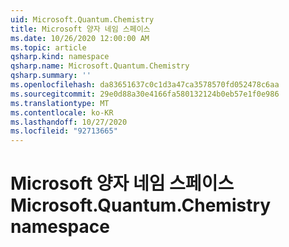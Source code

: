 ```yaml
---
uid: Microsoft.Quantum.Chemistry
title: Microsoft 양자 네임 스페이스
ms.date: 10/26/2020 12:00:00 AM
ms.topic: article
qsharp.kind: namespace
qsharp.name: Microsoft.Quantum.Chemistry
qsharp.summary: ''
ms.openlocfilehash: da83651637c0c1d3a47ca3578570fd052478c6aa
ms.sourcegitcommit: 29e0d88a30e4166fa580132124b0eb57e1f0e986
ms.translationtype: MT
ms.contentlocale: ko-KR
ms.lasthandoff: 10/27/2020
ms.locfileid: "92713665"
---
```

# <a name="microsoftquantumchemistry-namespace"></a><span data-ttu-id="93bf3-102">Microsoft 양자 네임 스페이스</span><span class="sxs-lookup"><span data-stu-id="93bf3-102">Microsoft.Quantum.Chemistry namespace</span></span>



